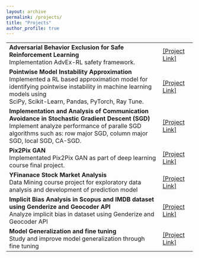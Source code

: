 ```yaml
---
layout: archive
permalink: /projects/
title: "Projects"
author_profile: true
---
```

<div>

<table class="tg">
<!-- <thead>
 
</thead> -->
<tbody>
   <tr>
    <td class="tg-0lax" colspan="2"><span style="font-weight:bold;font-style:normal"><b>Adversarial Behavior Exclusion for Safe Reinforcement Learning</b></span><br><span style="font-weight:400;font-style:normal">Implementation AdvEx-RL safety framework.</span></td>
    <td class="tg-0lax"><a href="https://github.com/asifurrahman1/AdvEx-RL">[Project Link]</a></td>
  </tr>
  <tr>
    <td class="tg-0lax" colspan="2"><span style="font-weight:bold;font-style:normal"><b>Pointwise Model Instability Approximation</b></span><br><span style="font-weight:400;font-style:normal">Implemented a RL based approximation model for identifying pointwise instability in machine learning models using </span><br><span style="font-weight:400;font-style:normal">SciPy, Scikit-Learn, Pandas, PyTorch, Ray Tune.</span></td>
    <td class="tg-0lax"><a href="">[Project Link]</a></td>
  </tr>
 
  <tr>
    <td class="tg-0lax" colspan="2"><span style="font-weight:bold;font-style:normal"><b>Implementation and Analysis of Communication Avoidance in Stochastic Gradient Descent (SGD)</b>  
    </span><br>Implement analyze performance of paralle SGD algorithms such as: row major SGD, column major SGD, local SGD, CA-SGD.</td>
    <td class="tg-0lax"><a href="https://github.com/asifurrahman1/Advance_Parallel_computing_final_project">[Project Link]</a></td>
  </tr>
  
  <tr>
    <td class="tg-0lax" colspan="2"><span style="font-weight:bold;font-style:normal"><b>Pix2Pix GAN</b></span><br><span style="font-weight:400;font-style:normal">Implementated Pix2Pix GAN as part of deep learning course final project.</span></td>
    <td class="tg-0lax"><a href="https://github.com/asifurrahman1/Pix2PixCGAN">[Project Link]</a></td>
  </tr>
  
  <tr>
    <td class="tg-0lax" colspan="2"><span style="font-weight:bold;font-style:normal"><b>YFinanace Stock Market Analysis</b></span><br><span style="font-weight:400;font-style:normal">Data Mining course project for exploratory data analysis and development of prediction model</span></td>
    <td class="tg-0lax"><a href="https://github.com/asifurrahman1/DM_Project4_stock_market_analysis">[Project Link]</a></td>
  </tr>
  
  <tr>
    <td class="tg-0lax" colspan="2"><span style="font-weight:bold;font-style:normal"><b>Implicit Bias Analysis in Scopus and IMDB dataset using Genderize and Geocoder API</b></span><br><span style="font-weight:400;font-style:normal">Analyze implicit bias in dataset using Genderize and Geocoder API</span></td>
    <td class="tg-0lax"><a href="https://github.com/asifurrahman1/DM_project5_fairness_finding_implicit_bias_in_imdb_movie_and_scopus_dataset_genderize-geocoder">[Project Link]</a></td>
  </tr>
  
  <tr>
    <td class="tg-0lax" colspan="2"><span style="font-weight:bold;font-style:normal"><b>Model Generalization and fine tuning </b></span><br><span style="font-style:normal">Study and improve model generalization through fine tuning</span></td>
    <td class="tg-0lax"><a href="https://github.com/asifurrahman1/DL_project_activation_observation_and_fine_tuning">[Project Link]</a></td>
  </tr>
  
</tbody>
</table>
</div>

